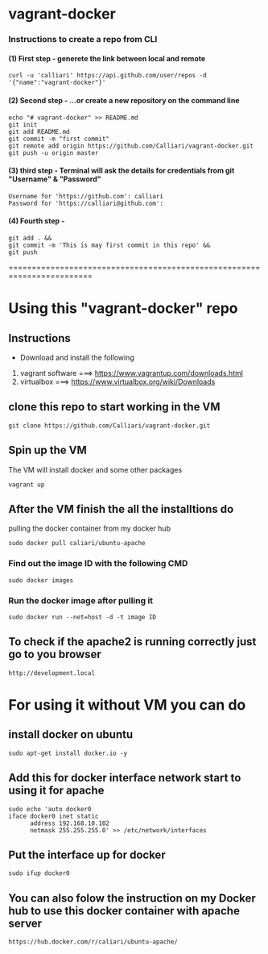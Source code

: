 # vagrant-docker

### Instructions to create a repo from CLI

#### (1) First step - generete the link between local and remote  
``` curl -u 'calliari' https://api.github.com/user/repos -d '{"name":"vagrant-docker"}' ```

#### (2) Second step - …or create a new repository on the command line

```
echo "# vagrant-docker" >> README.md
git init
git add README.md
git commit -m "first commit"
git remote add origin https://github.com/Calliari/vagrant-docker.git
git push -u origin master

```

#### (3) third step - Terminal will ask the details for credentials from git "Username" & "Password"

```
Username for 'https://github.com': calliari
Password for 'https://calliari@github.com': 
```
 #### (4) Fourth step - 
 
 ```
git add . &&
git commit -m 'This is may first commit in this repo' &&
git push
```
========================================================================

# Using this "vagrant-docker" repo 
 ## Instructions
  * Download and install the following
  1. vagrant software ===> https://www.vagrantup.com/downloads.html
  2. virtualbox ===> https://www.virtualbox.org/wiki/Downloads
  
  ## clone this repo to start working in the VM
  
  ```
  git clone https://github.com/Calliari/vagrant-docker.git
  ```

## Spin up the VM
The VM will install docker and some other packages

```
vagrant up
```

## After the VM finish the all the installtions do

pulling the docker container from my docker hub

```
sudo docker pull caliari/ubuntu-apache
```

### Find out the image ID with the following CMD

``` 
sudo docker images
```

### Run the docker image after pulling it

```
sudo docker run --net=host -d -t image ID
```

## To check if the apache2 is running correctly just go to you browser
```
http://development.local
```

# For using it without VM you can do

## install docker on ubuntu 

```
sudo apt-get install docker.io -y
```

##  Add this for docker interface network start to using it for apache
```
sudo echo 'auto docker0
iface docker0 inet static
      address 192.168.10.102
      netmask 255.255.255.0' >> /etc/network/interfaces
```

## Put the interface up for docker
```
sudo ifup docker0
```

## You can also folow the instruction on my Docker hub to use this docker container with apache server 

```
https://hub.docker.com/r/caliari/ubuntu-apache/
```
